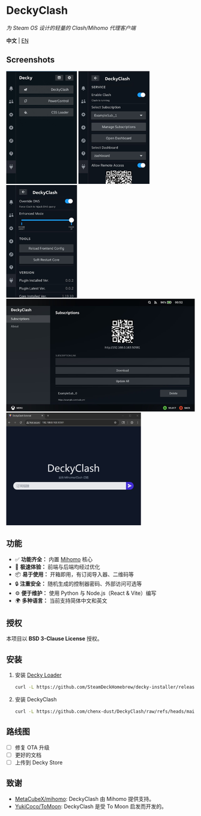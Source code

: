 # DeckyClash

*为 Steam OS 设计的轻量的 Clash/Mihomo 代理客户端*

**中文** | [EN](./README.md)

## Screenshots

<div class="grid">
   <img src="./assets/fast.gif" alt="Blazing Fast" height="300px"/>
   <img src="./assets/qa-menu-1.jpg" alt="Quick Access Menu 1" height="300px"/>
   <img src="./assets/qa-menu-2.jpg" alt="Quick Access Menu 2" height="300px"/>
   <img src="./assets/sub_mng.jpg" alt="Subscription Manager" height="300px"/>
   <img src="./assets/external.jpg" alt="External Subscription Importer" height="300px"/>
</div>

## 功能

- ✅ **功能齐全：** 内置 [Mihomo](https://github.com/MetaCubeX/mihomo) 核心
- 🚀 **极速体验：** 前端与后端均经过优化
- 📦 **易于使用：** 开箱即用，有订阅导入器、二维码等
- 🔒 **注重安全：** 随机生成的控制器密码、外部访问可选等
- ⚙️ **便于维护：** 使用 Python 与 Node.js（React & Vite）编写
- 🌍 **多种语言：** 当前支持简体中文和英文

## 授权

本项目以 **BSD 3-Clause License** 授权。

## 安装

1. 安装 [Decky Loader](https://github.com/SteamDeckHomebrew/decky-loader)

   ```sh
   curl -L https://github.com/SteamDeckHomebrew/decky-installer/releases/latest/download/install_release.sh | sh
   ```

2. 安装 DeckyClash

   ```sh
   curl -L https://github.com/chenx-dust/DeckyClash/raw/refs/heads/main/install.sh | bash
   ```

## 路线图

- [ ] 修复 OTA 升级
- [ ] 更好的文档
- [ ] 上传到 Decky Store

## 致谢

- [MetaCubeX/mihomo](https://github.com/MetaCubeX/mihomo): DeckyClash 由 Mihomo 提供支持。
- [YukiCoco/ToMoon](https://github.com/YukiCoco/ToMoon): DeckyClash 是受 To Moon 启发而开发的。
